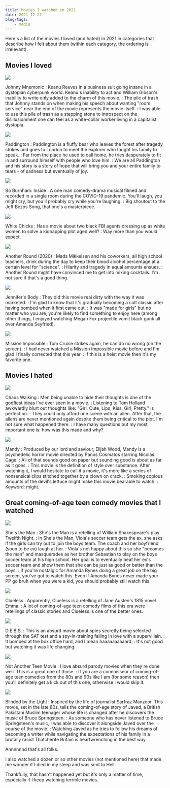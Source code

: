 ```yaml
---
title: Movies I watched in 2021
date: 2021-12-22
blog/tags:
    - media
---
```


Here's a list of the movies I loved (and hated) in 2021 in categories that describe how I felt about them (within each category, the ordering is irrelevant).

## Movies I loved

![](./johnny_mnemonic.jpg)

Johnny Mnemonic
: Keanu Reeves in a business suit going insane in a dystopian cyberpunk world. Keanu's inability to act and William Gibson's inability to write only added to the charm of this movie.
: The pile of trash that Johnny stands on when making his speech about wanting "room service" near the end of the movie represents the movie itself.
: I was able to use this pile of trash as a stepping stone to introspect on the disillusionment one can feel as a white-collar worker living in a capitalist dystopia.

![](./paddington.jpg)

Paddington
: Paddington is a fluffy bear who leaves the forest after tragedy strikes and goes to London to meet the explorer who taught his family to speak.
: Far from the place he used to call home, he tries desperately to fit in and surround himself with people who love him.
: We are all Paddington and his story is a story of hope that will bring you and your entire family to tears - of sadness but eventually of joy.


![](./bo_burnham_inside.jpg)

Bo Burnham: Inside
: A one man comedy-drama musical filmed and recorded in a single room during the COVID-19 pandemic. You'll laugh, you might cry, but you'll probably cry while you're laughing.
: Big shoutout to the Jeff Bezos Song, that one's a masterpiece.

![](./white_chicks.jpg)

White Chicks
: Has a movie about two black FBI agents dressing up as white women to solve a kidnapping plot aged well?
: Way more than you would expect.

![](./another_round.jpg)

Another Round (2020)
: Mads Mikkelsen and his coworkers, all high school teachers, drink during the day to keep their blood alcohol percentage at a certain level for "science".
: Hilarity and tragedy in equal amounts ensues.
: Another Round might have convinced me to get into mixing cocktails. I'm not sure if that's a good thing.

![](./jennifers_body.jpg)

Jennifer's Body
: They did this movie real dirty with the way it was marketed.
: I'm glad to know that it's gradually becoming a cult classic after having bombed when it first came out.
: It was "made for girls" but no matter who you are, you're likely to find something to enjoy here (among other things, I enjoyed watching Megan Fox projectile vomit black gunk all over Amanda Seyfried).

![](./mission_impossible.jpg)

Mission Impossible
: Tom Cruise strikes again, he can do no wrong (on the screen).
: I had never watched a Mission Impossible movie before and I'm glad I finally corrected that this year.
: If this is a heist movie then it's my favorite one.

## Movies I hated

![](./chaos_walking.jpg)

Chaos Walking
: Men being unable to hide their thoughts is one of the goofiest ideas I've ever seen in a movie.
: Listening to Tom Holland awkwardly blurt out thoughts like: "Girl, Cute, Lips, Kiss, Girl, Pretty." is perfection.
: They could only afford one scene with an alien. After that, the aliens are never mentioned again despite them being critical to the plot. I'm not sure what happened there.
: I have many questions but my most important one is: how was this made and why?

![](./mandy.jpg)

Mandy
: Produced by our lord and saviour, Elijah Wood, Mandy is a psychedelic horror movie directed by Panos Cosmatos starring Nicolas Cage.
: All of that sounds good on paper but sounding good is about as far as it goes.
: This movie is the definition of style over substance. After watching it, I would hesitate to call it a movie, it's more like a series of nonsensical clips stitched together by a clown on crack.
: Smoking copious amounts of the devil's lettuce might make this movie bearable to watch.
: Keyword: might.


## Great coming-of-age teen comedy movies that I watched

![](./shes_the_man.jpg)

She's the Man
: She's the Man is a retelling of William Shakespeare's play Twelfth Night.
: In She's the Man, Viola's soccer team gets the ax, she asks if the girls can try out to join the boys team. The coach and her boyfriend (soon to be ex) laugh at her.
: Viola's not happy about this so she "becomes the man" and masquerades as her brother Sebastian to play on the boys soccer team at his high school. Her goal is to eventually beat her ex's soccer team and show them that she can be just as good or better than the boys.
: If you're nostalgic for Amanda Bynes doing a great job on the big screen, you've got to watch this. Even if Amanda Bynes never made your PP go bruh when you were a kid, you should probably still watch this.

![](./clueless.jpg)

Clueless
: Apparently, Clueless is a retelling of Jane Austen's 1815 novel Emma.
: A lot of coming-of-age teen comedy films of this era were retellings of classic stories and Clueless is one of the better ones.

![](./debs.jpg)

D.E.B.S.
: This is an absurd movie about spies secretly being selected through the SAT test and a spy-in-training falling in love with a supervillain.
: It bombed at the box office hard, and I mean haaaaaaaaaard.
: It's not good but watching it was life changing.

![](./not_another_teen_movie.jpg)

Not Another Teen Movie
: I love absurd parody movies when they're done well. This is a great one of those.
: If you are a connoisseur of coming-of-age teen comedies from the 80s and 90s like I am (for some reason) then you'll definitely get a kick out of this one, otherwise I would skip it.

![](./blinded_by_the_light.jpg)

Blinded by the Light
: Inspired by the life of journalist Sarfraz Manzoor. This movie, set in the late 80s, tells the coming-of-age story of Javed, a British Pakistani Muslim teenager whose life is changed after he discovers the music of Bruce Springsteen.
: As someone who has never listened to Bruce Springsteen's music, I was able to discover it alongside Javed over the course of the movie.
: Watching Javed as he tries to follow his dreams of becoming a writer while navigating the expectations of his family in a brutally racist Thatcherite Britain is heartwrenching in the best way.

Annnnnnd that's all folks.

I also watched a dozen or so other movies (not mentioned here) that made me wonder if I died in my sleep and was sent to Hell.

Thankfully, that hasn't happened yet but it's only a matter of time, especially if I keep watching terrible movies.
